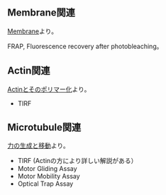 ## Membrane関連

[Membrane](Membrane.md)より。

FRAP, Fluorescence recovery after photobleaching。

## Actin関連

[Actinとそのポリマー化](Actinとそのポリマー化.md)より。

- TIRF

## Microtubule関連

 [力の生成と移動](力の生成と移動.md)より。
- TIRF (Actinの方により詳しい解説がある）
- Motor Gliding Assay
- Motor Mobility Assay
- Optical Trap Assay
